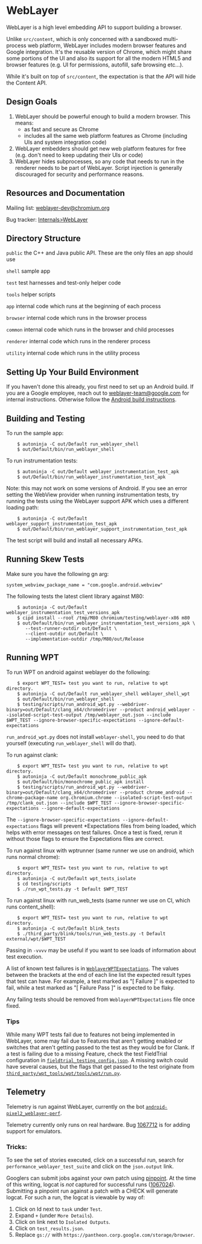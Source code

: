 # WebLayer

WebLayer is a high level embedding API to support building a browser.

Unlike `src/content`, which is only concerned with a sandboxed multi-process web
platform, WebLayer includes modern browser features and Google integration.
It's the reusable version of Chrome, which might share some portions of the UI
and also its support for all the modern HTML5 and browser features (e.g. UI for
permissions, autofill, safe browsing etc...).

While it's built on top of `src/content`, the expectation is that the API will
hide the Content API.

## Design Goals
1. WebLayer should be powerful enough to build a modern browser. This means:
    * as fast and secure as Chrome
    * includes all the same web platform features as Chrome (including UIs and system integration code)
2. WebLayer embedders should get new web platform features for free (e.g. don't need to keep updating their UIs or code)
3. WebLayer hides subprocesses, so any code that needs to run in the renderer needs to be part of WebLayer. Script injection
is generally discouraged for security and performance reasons.

## Resources and Documentation

Mailing list: [weblayer-dev@chromium.org](https://groups.google.com/a/chromium.org/forum/#!forum/weblayer-dev)

Bug tracker: [Internals>WebLayer](https://bugs.chromium.org/p/chromium/issues/list?can=2&q=component%3AInternals%3EWebLayer)

## Directory Structure

`public` the C++ and Java public API. These are the only files an app should use

`shell` sample app

`test` test harnesses and test-only helper code

`tools` helper scripts

`app` internal code which runs at the beginning of each process

`browser` internal code which runs in the browser process

`common` internal code which runs in the browser and child processes

`renderer` internal code which runs in the renderer process

`utility` internal code which runs in the utility process

## Setting Up Your Build Environment

If you haven't done this already, you first need to set up an Android build. If
you are a Google employee, reach out to weblayer-team@google.com for internal
instructions. Otherwise follow the
[Android build instructions](https://source.chromium.org/chromium/chromium/src/+/master:docs/android_build_instructions.md).

## Building and Testing

To run the sample app:

```
    $ autoninja -C out/Default run_weblayer_shell
    $ out/Default/bin/run_weblayer_shell
```

To run instrumentation tests:

```
    $ autoninja -C out/Default weblayer_instrumentation_test_apk
    $ out/Default/bin/run_weblayer_instrumentation_test_apk
```

Note: this may not work on some versions of Android. If you see an error setting
the WebView provider when running instrumentation tests, try running the tests
using the WebLayer support APK which uses a different loading path:

```
    $ autoninja -C out/Default weblayer_support_instrumentation_test_apk
    $ out/Default/bin/run_weblayer_support_instrumentation_test_apk
```

The test script will build and install all necessary APKs.

## Running Skew Tests

Make sure you have the following gn arg:

```
system_webview_package_name = "com.google.android.webview"
```

The following tests the latest client library against M80:

```
    $ autoninja -C out/Default weblayer_instrumentation_test_versions_apk
    $ cipd install --root /tmp/M80 chromium/testing/weblayer-x86 m80
    $ out/Default/bin/run_weblayer_instrumentation_test_versions_apk \
       --test-runner-outdir out/Default \
       --client-outdir out/Default \
       --implementation-outdir /tmp/M80/out/Release
```

## Running WPT

To run WPT on android against weblayer do the following:

```
    $ export WPT_TEST= test you want to run, relative to wpt directory.
    $ autoninja -C out/Default run_weblayer_shell weblayer_shell_wpt
    $ out/Default/bin/run_weblayer_shell
    $ testing/scripts/run_android_wpt.py --webdriver-binary=out/Default/clang_x64/chromedriver --product android_weblayer --isolated-script-test-output /tmp/weblayer_out.json --include $WPT_TEST --ignore-browser-specific-expectations --ignore-default-expectations
```

`run_android_wpt.py` does not install `weblayer-shell`, you need to do that
yourself (executing `run_weblayer_shell` will do that).

To run against clank:

```
    $ export WPT_TEST= test you want to run, relative to wpt directory.
    $ autoninja -C out/Default monochrome_public_apk
    $ out/Default/bin/monochrome_public_apk install
    $ testing/scripts/run_android_wpt.py --webdriver-binary=out/Default/clang_x64/chromedriver --product chrome_android --chrome-package-name org.chromium.chrome --isolated-script-test-output /tmp/clank_out.json --include $WPT_TEST --ignore-browser-specific-expectations --ignore-default-expectations
```

The `--ignore-browser-specific-expectations --ignore-default-expectations` flags will prevent
\*Expectations files from being loaded, which helps with error messages on test failures.
Once a test is fixed, rerun it without those flags to ensure the Expectations files are correct.

To run against linux with wptrunner (same runner we use on android, which runs normal chrome):

```
    $ export WPT_TEST= test you want to run, relative to wpt directory.
    $ autoninja -C out/Default wpt_tests_isolate
    $ cd testing/scripts
    $ ./run_wpt_tests.py -t Default $WPT_TEST
````

To run against linux with run_web_tests (same runner we use on CI, which runs content_shell):

```
    $ export WPT_TEST= test you want to run, relative to wpt directory.
    $ autoninja -C out/Default blink_tests
    $ ./third_party/blink/tools/run_web_tests.py -t Default external/wpt/$WPT_TEST
```

Passing in `-vvvv` may be useful if you want to see loads of information about
test execution.

A list of known test failures is in [`WeblayerWPTExpectations`](https://source.chromium.org/chromium/chromium/src/+/master:third_party/blink/web_tests/android/WeblayerWPTExpectations).
The values between the brackets at the end of each line list the expected
result types that test can have. For example, a test marked as "[ Failure ]" is
expected to fail, while a test marked as "[ Failure Pass ]" is expected to be
flaky.

Any failing tests should be removed from `WeblayerWPTExpectations` file once
fixed.

### Tips

While many WPT tests fail due to features not being implemented in WebLayer,
some may fail due to Features that aren't getting enabled or switches that
aren't getting passed to the test as they would be for Clank. If a test is
failing due to a missing Feature, check the test FieldTrial configuration
in [`fieldtrial_testing_config.json`](https://source.chromium.org/chromium/chromium/src/+/master:testing/variations/fieldtrial_testing_config.json).
A missing switch could have several causes, but the flags that get passed
to the test originate from [`third_party/wpt_tools/wpt/tools/wpt/run.py`](https://source.chromium.org/chromium/chromium/src/+/master:third_party/wpt_tools/wpt/tools/wpt/run.py).


## Telemetry

Telemetry is run against WebLayer, currently on the bot
[`android-pixel2_weblayer-perf`](https://ci.chromium.org/p/chrome/builders/ci/android-pixel2_weblayer-perf).

Telemetry currently only runs on real hardware. Bug
[1067712](https://bugs.chromium.org/p/chromium/issues/detail?id=1067712) is for
adding support for emulators.

### Tricks:

To see the set of stories executed, click on a successful run, search for
`performance_weblayer_test_suite` and click on the `json.output`
link.

Googlers can submit jobs against your own patch using
[pinpoint](https://pinpoint-dot-chromeperf.appspot.com/). At the time of this
writing, logcat is *not* captured for successful runs
([1067024](https://bugs.chromium.org/p/chromium/issues/detail?id=1067024)).
Submitting a pinpoint run against a patch with a CHECK will generate
logcat. For such a run, the logcat is viewable by way of:

1. Click on Id next to `task` under `Test`.
2. Expand `+` (under `More Details`).
3. Click on link next to `Isolated Outputs`.
4. Click on `test_results.json`.
5. Replace `gs://` with `https://pantheon.corp.google.com/storage/browser`.
